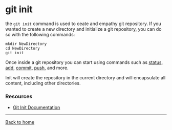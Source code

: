 # git init
the `git init` command is used to ceate and empathy git repository.
If you wanted to create a new directory and initialize a git repository, you can do so with the following commands:
```
mkdir NewDirectory
cd NewDirectory
git init
```
Once inside a git repository you can start using commands such as
[status](./Status.md),
[add](./Add.md),
[commit](./Commit.md),
[push](./Push.md),
and more.

Init will create the repository in the current directory and will encapsulate all content, including other directories.
### Resources
- [Git Init Documentation](https://git-scm.com/docs/git-init)
---
[Back to home](../README.md)


